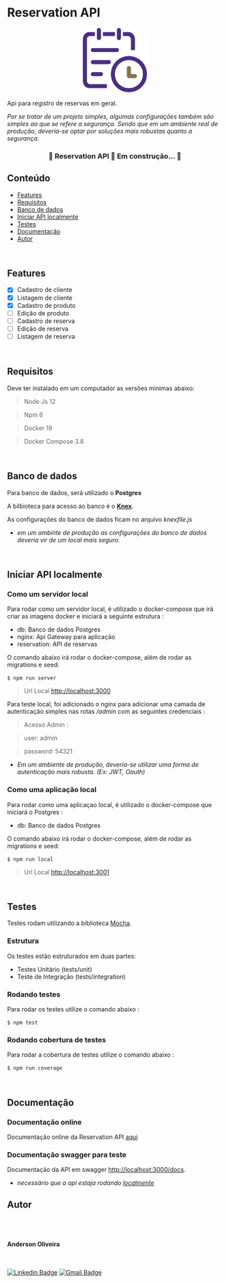 

# Reservation API

<center><img src="./docs/logo.png" /></center>

Api para registro de reservas em geral. 

*Por se tratar de um projeto simples, algumas configurações também são simples ao que se refere a segurança. Sendo que em um ambiente real de produção, deveria-se optar por soluções mais robustas quanto a segurança.* 

<h3 align="center"> 
	🚧  Reservation API 🚀 Em construção...  🚧
</h3>

## Conteúdo 

- [Features](#requisitos)
- [Requisitos](#requisitos)
- [Banco de dados](#banco-de-dados)
- [Iniciar API localmente](#iniciar-api-localmente)
- [Testes](#testes)
- [Documentação](#documentação)
- [Autor](#autor)

<br>


## Features

- [x] Cadastro de cliente
- [x] Listagem de cliente
- [x] Cadastro de produto
- [ ] Edição de produto
- [ ] Cadastro de reserva
- [ ] Edição de reserva
- [ ] Listagem de reserva

<br>

## Requisitos 

Deve ter instalado em um computador as versões minimas abaixo:

> Node Js 12 

> Npm 6

> Docker 19

> Docker Compose 3.8

<br>

## Banco de dados

Para banco de dados, será utilizado o **Postgres** 

A bilbioteca para acesso ao banco é o [**Knex**](https://npmjs.org/package/knex).

As configurações do banco de dados ficam no arquivo *knexfile.js*

* *em um ambinte de produção as configurações do banco de dados deveria vir de um local mais seguro.*

<br>

## Iniciar API localmente

### Como um servidor local
Para rodar como um servidor local, é utilizado o docker-compose que irá criar as imagens docker e iniciará a seguinte estrutura : 

- db: Banco de dados Postgres
- nginx: Api Gateway para aplicação
- reservation: API de reservas

O comando abaixo irá rodar o docker-compose, além de rodar as migrations e seed: 

```
$ npm run server
```

> Url Local [http://localhost:3000](http://localhost:3000)

Para teste local, foi adicionado o nginx para adicionar uma camada de autenticação simples nas rotas */admin* com as seguintes credenciais : 

> Acesso Admin : 

> user: admin

> password: 54321

* *Em um ambiente de produção, deveria-se utilizar uma forma de autenticação mais robusta. (Ex: JWT, Oauth)*

### Como uma aplicação local
Para rodar como uma aplicaçao local, é utilizado o docker-compose que iniciará o Postgres : 
- db: Banco de dados Postgres

O comando abaixo irá rodar o docker-compose, além de rodar as migrations e seed: 

```
$ npm run local
```

> Url Local [http://localhost:3001](http://localhost:3001)

<br>

## Testes

Testes rodam utilizando a biblioteca [Mocha](https://www.npmjs.com/package/mocha).

### Estrutura
Os testes estão estruturados em duas partes: 
- Testes Unitário (tests/unit)
- Teste de Integração (tests/integration)

### Rodando testes
Para rodar os testes utilize o comando abaixo :

```
$ npm test
```

### Rodando cobertura de testes
Para rodar a cobertura de testes utilize o comando abaixo :

```
$ npm run coverage
```

<br>

## Documentação

### Documentação online

Documentação online da Reservation API [aqui](https://anderolimar.github.io/docs/)

### Documentação swagger para teste
Documentação da API em swagger [http://localhost:3000/docs](http://localhost:3000/docs).
* *necessário que a api estaja rodando [localmente](#iniciar-api-localmente)* 


## Autor


<br>

 <img style="border-radius: 50%;" src="https://avatars0.githubusercontent.com/u/8864029?s=60&u=f1a66e43c0778b6148e77ad47c659482ceaaa5e5&v=4" width="100px;" alt=""/>

<br> 
 
 #### Anderson Oliveira

<br>

 [![Linkedin Badge](https://img.shields.io/badge/-Anderson-blue?style=flat-square&logo=Linkedin&logoColor=white&link=https://www.linkedin.com/in/andersonoliveiramartins/)](https://www.linkedin.com/in/andersonoliveiramartins/) 
[![Gmail Badge](https://img.shields.io/badge/-anderolimar@gmail.com-c14438?style=flat-square&logo=Gmail&logoColor=white&link=mailto:anderolimar@gmail.com)](mailto:anderolimar@gmail.com)